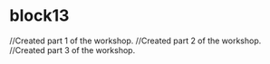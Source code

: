 # block13
//Created part 1 of the workshop.
//Created part 2 of the workshop.
//Created part 3 of the workshop.
